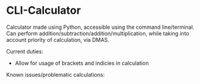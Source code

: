 # CLI-Calculator
Calculator made using Python, accessible using the command line/terminal.
Can perform addition/subtraction/addition/multiplication, while taking into account priority of calculation, via DMAS.

Current duties:
- Allow for usage of brackets and indicies in calculation


Known issues/problematic calculations:



